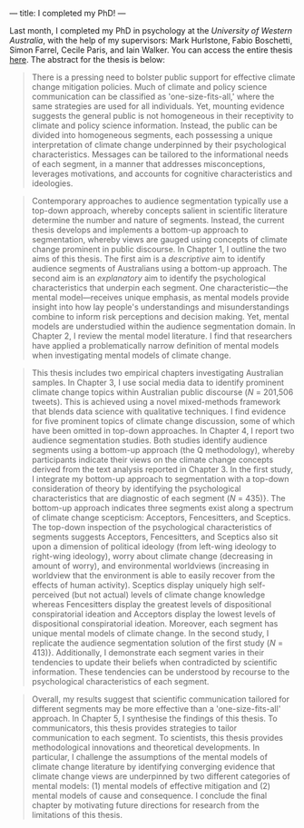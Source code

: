 &mdash;
title: I completed my PhD!
&mdash;

Last month, I completed my PhD in psychology at the *University of Western Australia*, with the help of my supervisors: Mark Hurlstone, Fabio Boschetti, Simon Farrel, Cecile Paris, and Iain Walker. You can access the entire thesis [here](). The abstract for the thesis is below:

> There is a pressing need to bolster public support for effective climate change mitigation policies. Much of climate and policy science communication can be classified as 'one-size-fits-all,' where the same strategies are used for all individuals. Yet, mounting evidence suggests the general public is not homogeneous in their receptivity to climate and policy science information. Instead, the public can be divided into homogeneous segments, each possessing a unique interpretation of climate change underpinned by their psychological characteristics. Messages can be tailored to the informational needs of each segment, in a manner that addresses misconceptions, leverages motivations, and accounts for cognitive characteristics and ideologies.

> Contemporary approaches to audience segmentation typically use a top-down approach, whereby concepts salient in scientific literature determine the number and nature of segments. Instead, the current thesis develops and implements a bottom-up approach to segmentation, whereby views are gauged using concepts of climate change prominent in public discourse. In Chapter 1, I outline the two aims of this thesis. The first aim is a *descriptive* aim to identify audience segments of Australians using a bottom-up approach. The second aim is an *explanatory* aim to identify the psychological characteristics that underpin each segment. One characteristic&mdash;the mental model&mdash;receives unique emphasis, as mental models provide insight into how lay people's understandings and misunderstandings combine to inform risk perceptions and decision making. Yet, mental models are understudied within the audience segmentation domain. In Chapter 2, I review the mental model literature. I find that researchers have applied a problematically narrow definition of mental models when investigating mental models of climate change.

> This thesis includes two empirical chapters investigating Australian samples. In Chapter 3, I use social media data to identify prominent climate change topics within Australian public discourse (*N* = 201,506 tweets). This is achieved using a novel mixed-methods framework that blends data science with qualitative techniques. I find evidence for five prominent topics of climate change discussion, some of which have been omitted in top-down approaches. In Chapter 4, I report two audience segmentation studies. Both studies identify audience segments using a bottom-up approach (the Q methodology), whereby participants indicate their views on the climate change concepts derived from the text analysis reported in Chapter 3. In the first study, I integrate my bottom-up approach to segmentation with a top-down consideration of theory by identifying the psychological characteristics that are diagnostic of each segment (*N* = 435)}. The bottom-up approach indicates three segments exist along a spectrum of climate change scepticism: Acceptors, Fencesitters, and Sceptics. The top-down inspection of the psychological characteristics of segments suggests Acceptors, Fencesitters, and Sceptics also sit upon a dimension of political ideology (from left-wing ideology to right-wing ideology), worry about climate change (decreasing in amount of worry), and environmental worldviews (increasing in worldview that the environment is able to easily recover from the effects of human activity). Sceptics display uniquely high self-perceived (but not actual) levels of climate change knowledge whereas Fencesitters display the greatest levels of dispositional conspiratorial ideation and Acceptors display the lowest levels of dispositional conspiratorial ideation. Moreover, each segment has unique mental models of climate change. In the second study, I replicate the audience segmentation solution of the first study (*N* = 413)}. Additionally, I demonstrate each segment varies in their tendencies to update their beliefs when contradicted by scientific information. These tendencies can be understood by recourse to the psychological characteristics of each segment.

> Overall, my results suggest that scientific communication tailored for different segments may be more effective than a 'one-size-fits-all' approach. In Chapter 5, I synthesise the findings of this thesis. To communicators, this thesis provides strategies to tailor communication to each segment. To scientists, this thesis provides methodological innovations and theoretical developments. In particular, I challenge the assumptions of the mental models of climate change literature by identifying converging evidence that climate change views are underpinned by two different categories of mental models: (1) mental models of effective mitigation and (2) mental models of cause and consequence. I conclude the final chapter by motivating future directions for research from the limitations of this thesis.
